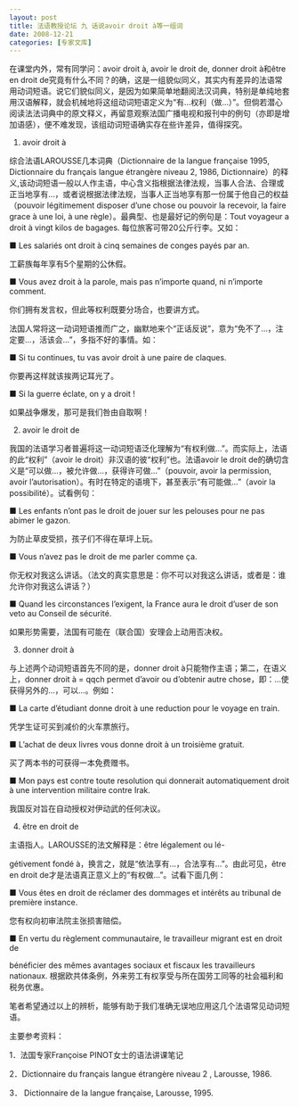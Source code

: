 ```yaml
---
layout: post
title: 法语教授论坛 九 话说avoir droit à等一组词
date: 2008-12-21
categories: [专家文库]  
---
```


在课堂内外，常有同学问：avoir droit à, avoir le droit de, donner droit à和être en droit de究竟有什么不同？的确，这是一组貌似同义，其实内有差异的法语常用动词短语。说它们貌似同义，是因为如果简单地翻阅法汉词典，特别是单纯地套用汉语解释，就会机械地将这组动词短语定义为“有…权利（做…）”。但倘若潜心阅读法法词典中的原文释义，再留意观察法国广播电视和报刊中的例句（亦即是增加语感），便不难发现，该组动词短语确实存在些许差异，值得探究。

1. avoir droit à

综合法语LAROUSSE几本词典（Dictionnaire de la langue française 1995, Dictionnaire du français langue étrangère niveau 2, 1986, Dictionnaire）的释义,该动词短语一般以人作主语，中心含义指根据法律法规，当事人合法、合理或正当地享有…，或者说根据法律法规，当事人正当地享有那一份属于他自己的权益（pouvoir légitimement disposer d’une chose ou pouvoir la recevoir, la faire grace à une loi, à une règle）。最典型、也是最好记的例句是：Tout voyageur a droit à vingt kilos de bagages. 每位旅客可带20公斤行李。又如：

■ Les salariés ont droit à cinq semaines de conges payés par an.

工薪族每年享有5个星期的公休假。

■ Vous avez droit à la parole, mais pas n’importe quand, ni n’importe comment.

你们拥有发言权，但此等权利既要分场合，也要讲方式。

法国人常将这一动词短语推而广之，幽默地来个“正话反说”，意为“免不了…，注定要…，活该会…”，多指不好的事情。如：

■ Si tu continues, tu vas avoir droit à une paire de claques.

你要再这样就该挨两记耳光了。

■ Si la guerre éclate, on y a droit !

如果战争爆发，那可是我们咎由自取啊！

2. avoir le droit de

我国的法语学习者普遍将这一动词短语泛化理解为“有权利做…”。而实际上，法语的此“权利”（avoir le droit）非汉语的彼“权利”也。法语avoir le droit de的确切含义是“可以做…，被允许做…，获得许可做…”（pouvoir, avoir la permission, avoir l’autorisation）。有时在特定的语境下，甚至表示“有可能做…”（avoir la possibilité）。试看例句：

■ Les enfants n’ont pas le droit de jouer sur les pelouses pour ne pas abimer le gazon.

为防止草皮受损，孩子们不得在草坪上玩。

■ Vous n’avez pas le droit de me parler comme ça.

你无权对我这么讲话。（法文的真实意思是：你不可以对我这么讲话，或者是：谁允许你对我这么讲话？）

■ Quand les circonstances l’exigent, la France aura le droit d’user de son veto au Conseil de sécurité.

如果形势需要，法国有可能在（联合国）安理会上动用否决权。

3. donner droit à

与上述两个动词短语首先不同的是，donner droit à只能物作主语；第二，在语义上，donner droit à = qqch permet d’avoir ou d’obtenir autre chose，即：…使获得另外的…，可以…。例如：

■ La carte d’étudiant donne droit à une reduction pour le voyage en train.

凭学生证可买到减价的火车票旅行。

■ L’achat de deux livres vous donne droit à un troisième gratuit.

买了两本书的可获得一本免费赠书。

■ Mon pays est contre toute resolution qui donnerait automatiquement droit à une intervention militaire contre Irak.

我国反对旨在自动授权对伊动武的任何决议。

4. être en droit de

主语指人。LAROUSSE的法文解释是：être légalement ou lé-

gétivement fondé à，换言之，就是“依法享有…，合法享有…”。由此可见，être en droit de才是法语真正意义上的“有权做…”。试看下面几例：

■ Vous êtes en droit de réclamer des dommages et intérêts au tribunal de première instance.

您有权向初审法院主张损害赔偿。

■ En vertu du règlement communautaire, le travailleur migrant est en droit de

bénéficier des mêmes avantages sociaux et fiscaux les travailleurs nationaux. 根据欧共体条例，外来劳工有权享受与所在国劳工同等的社会福利和税务优惠。

笔者希望通过以上的辨析，能够有助于我们准确无误地应用这几个法语常见动词短语。

主要参考资料：

1．法国专家Françoise PINOT女士的语法讲课笔记

2．Dictionnaire du français langue étrangère niveau 2 , Larousse, 1986.

3． Dictionnaire de la langue française, Larousse, 1995.
